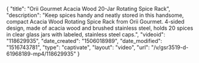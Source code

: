 {
    "title": "Orii Gourmet Acacia Wood 20-Jar Rotating Spice Rack",
    "description": "Keep spices handy and neatly stored in this handsome, compact Acacia Wood Rotating Spice Rack from Orii Gourmet. 4-sided design, made of acacia wood and brushed stainless steel, holds 20 spices in clear glass jars with labeled, stainless steel caps.",
    "videoid": "118629935",
    "date_created": "1506018989",
    "date_modified": "1516743781",
    "type": "captivate",
    "layout": "video",
    "url": "\/v\/gsr3519-d-61968189-mp4\/118629935"
}